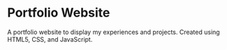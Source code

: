 # Portfolio Website

A portfolio website to display my experiences and projects.
Created using HTML5, CSS, and JavaScript.
